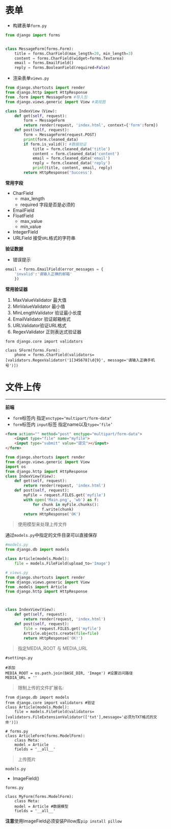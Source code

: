 # 表单

- 构建表单`form.py`
```python
from django import forms


class MessageForm(forms.Form):
    title = forms.CharField(max_length=20, min_length=3)
    content = forms.CharField(widget=forms.Textarea)
    email = forms.EmailField()
    reply = forms.BooleanField(required=False)
```

- 渲染表单`views.py`
```python
from django.shortcuts import render
from django.http import HttpResponse
from .form import MessageForm #导入包
from django.views.generic import View #类视图

class IndexView（View):
    def get(self, request):
	    form = MessageForm
	    return render(request, 'index.html', context={'form':form})
    def post(self, request):
        form = MessageForm(request.POST)
        print(form.cleaned_data)
        if form.is_valid(): #数据验证
            title = form.cleaned_data('title')
            content = form.cleaned_data('content')
            email = form.cleaned_data('email')
            reply = form.cleaned_data('reply')
            print(title, content, email, reply)
        return HttpResponse('Success')
```


**常用字段**

- CharField
	- max_length
	- required 字段是否是必须的
- EmailField
- FloatField
	- max_value
	- min_value
- IntegerField
- URLField 接受`URL`格式的字符串

**验证数据**

- 错误提示
```python
email = forms.EmailField(error_messages = {
	'invalid':'请输入正确的邮箱'
	})
```

**常用验证器**

1. MaxValueValidator 最大值
2. MinValueValidator 最小值
3. MinLengthValidator 验证最小长度
4. EmailValidator 验证邮箱格式
5. URLValidator验证URL格式
6. RegexValidator 正则表达式验证器
```
form django.core import validators

class SForm(forms.Form):
	phone = forms.CharField(validators=[validators.RegexValidator('1[345678]\d{9}', message='请输入正确手机号')])
```



# 文件上传

---

**前端**

- `form`标签内 指定`enctype="multipart/form-data"`
- `form`标签内 `input`标签 指定name以及`type=‘file’`

```html
<form action="" method="post" enctype="multipart/form-data">
    <input type="file" name="myfile">
    <input type="submit" value="提交"></input>
</form>
```

```python
from django.shortcuts import render
from django.views.generic import View
import os
from django.http import HttpResponse
class IndexView(View):
    def get(self, request):
        return render(request, 'index.html')
    def post(self, request):
        myFile = request.FILES.get('myfile')
        with open('Main.png', 'wb') as f:
            for chunk in myFile.chunks():
                f.write(chunk)
        return HttpResponse('OK')
```

> 使用模型来处理上传文件


通过`models.py`中指定的文件目录可以直接保存

```python
#models.py
from django.db import models

class Article(models.Model):
    file = models.FileField(upload_to='Image')
```

```python
# views.py
from django.shortcuts import render
from django.views.generic import View
from .models import Article
from django.http import HttpResponse



class IndexView(View):
    def get(self, request):
        return render(request, 'index.html')
    def post(self, request):
        file = request.FILES.get('myfile')
        Article.objects.create(file=file)
        return HttpResponse('OK!')
```


> 指定MEDIA_ROOT 与 MEDIA_URL

```
#settings.py

#添加
MEDIA_ROOT = os.path.join(BASE_DIR, 'Image') #设置访问路径
MEDIA_URL = ''
```

> 限制上传的文件扩展名:

```
from django.db import models
from django.core import validators #验证
class Article(models.Model):
    file = models.FileField(validators=[validators.FileExtensionValidator(['txt'],message='必须为TXT格式的文件')])
```

```
# forms.py
class ArticleForm(forms.ModelForm):
	class Meta:
	model = Article
	fields = '__all__'
```

> 上传图片

`models.py`

- ImageField()

`forms.py`
```
class MyForm(forms.ModelForm):
	class Meta:
	model = Article #数据模型
	fields = '__all__'
```


**注意**使用ImageField必须安装Pillow库`pip install pillow`